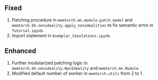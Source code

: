 ## Fixed

1. Patching procedure in `memtorch.mn.module.patch_model` and `memtorch.bh.nonideality.apply_nonidealities` to fix semantic error in `Tutorial.ipynb`.
2. Import statement in `Exemplar_Simulations.ipynb`.

## Enhanced

1. Further modularized patching logic in `memtorch.bh.nonideality.NonIdeality` and `memtorch.mn.Module`.
2. Modified default number of worker in `memtorch.utils` from 2 to 1.
